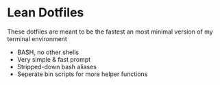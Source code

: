 # Lean Dotfiles

These dotfiles are meant to be the fastest an most minimal version of my terminal environment

* BASH, no other shells
* Very simple & fast prompt
* Stripped-down bash aliases
* Seperate bin scripts for more helper functions

